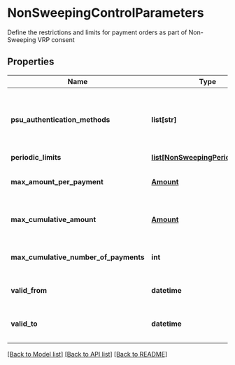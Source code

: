 # NonSweepingControlParameters

Define the restrictions and limits for payment orders as part of Non-Sweeping VRP consent
## Properties
Name | Type | Description | Notes
------------ | ------------- | ------------- | -------------
**psu_authentication_methods** | **list[str]** | __Mandatory__. Defines the authentication method(s) allowed in payment submission step. Allowed values are [SCA_REQUIRED, SCA_NOT_REQUIRED]. | 
**periodic_limits** | [**list[NonSweepingPeriodicLimits]**](NonSweepingPeriodicLimits.md) |  | 
**max_amount_per_payment** | [**Amount**](Amount.md) | __Mandatory__. Max amount that can be submitted per payment. | 
**max_cumulative_amount** | [**Amount**](Amount.md) | __Optional__. Max cumulative amount that can be submitted under this consent. | [optional] 
**max_cumulative_number_of_payments** | **int** | __Optional__. Max number of payments that can be submitted under this consent. | [optional] 
**valid_from** | **datetime** | __Optional__. Start date when the consent becomes valid. | [optional] 
**valid_to** | **datetime** | __Optional__. End date when the consent expires and becomes invalid. | [optional] 

[[Back to Model list]](../README.md#documentation-for-models) [[Back to API list]](../README.md#documentation-for-api-endpoints) [[Back to README]](../README.md)


